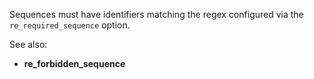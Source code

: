 Sequences must have identifiers matching the regex configured via the
`re_required_sequence` option.

See also:

- **re_forbidden_sequence**
